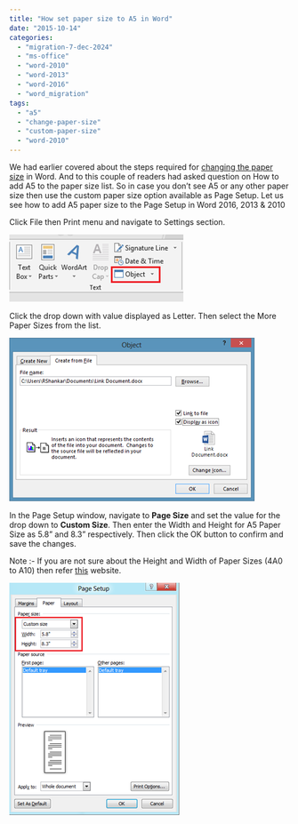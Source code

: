 ```yaml
---
title: "How set paper size to A5 in Word"
date: "2015-10-14"
categories: 
  - "migration-7-dec-2024"
  - "ms-office"
  - "word-2010"
  - "word-2013"
  - "word-2016"
  - "word_migration"
tags: 
  - "a5"
  - "change-paper-size"
  - "custom-paper-size"
  - "word-2010"
---
```


We had earlier covered about the steps required for [changing the paper size](http://blogmines.com/blog/2011/06/13/how-to-change-the-page-size-in-word-2010) in Word. And to this couple of readers had asked question on How to add A5 to the paper size list. So in case you don’t see A5 or any other paper size then use the custom paper size option available as Page Setup. Let us see how to add A5 paper size to the Page Setup in Word 2016, 2013 & 2010

Click File then Print menu and navigate to Settings section.

[![image](images/image_thumb42.png "image")](http://blogmines.com/blog/wp-content/uploads/2012/03/image42.png)

Click the drop down with value displayed as Letter. Then select the More Paper Sizes from the list.

[![image](images/image_thumb43.png "image")](http://blogmines.com/blog/wp-content/uploads/2012/03/image43.png)

In the Page Setup window, navigate to **Page Size** and set the value for the drop down to **Custom Size**. Then enter the Width and Height for A5 Paper Size as 5.8” and 8.3” respectively. Then click the OK button to confirm and save the changes.

Note :- If you are not sure about the Height and Width of Paper Sizes (4A0 to A10) then refer [this](http://www.papersizes.org/a-paper-sizes.htm) website.

[![image](images/image_thumb44.png "image")](http://blogmines.com/blog/wp-content/uploads/2012/03/image44.png)
